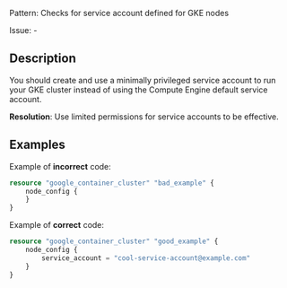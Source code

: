 Pattern: Checks for service account defined for GKE nodes

Issue: -

## Description

You should create and use a minimally privileged service account to run your GKE cluster instead of using the Compute Engine default service account.

**Resolution**: Use limited permissions for service accounts to be effective.

## Examples

Example of **incorrect** code:

```terraform
resource "google_container_cluster" "bad_example" {
	node_config {
	}
}
```

Example of **correct** code:

```terraform
resource "google_container_cluster" "good_example" {
	node_config {
		service_account = "cool-service-account@example.com"
	}
}
```